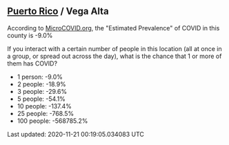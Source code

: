 
## [Puerto Rico](/united-states/puerto-rico) / Vega Alta

According to [MicroCOVID.org](http://microcovid.org),
the "Estimated Prevalence" of COVID in this county is -9.0%

If you interact with a certain number of people in this location
(all at once in a group, or spread out across the day), what is the chance that
1 or more of them has COVID?

- 1 person: -9.0%
- 2 people: -18.9%
- 3 people: -29.6%
- 5 people: -54.1%
- 10 people: -137.4%
- 25 people: -768.5%
- 100 people: -568785.2%

Last updated: 2020-11-21 00:19:05.034083 UTC
